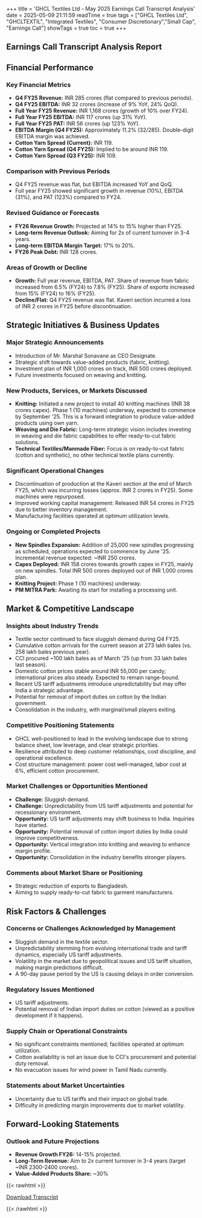 +++
title = 'GHCL Textiles Ltd - May 2025 Earnings Call Transcript Analysis'
date = 2025-05-09 21:11:59
readTime = true
tags = ["GHCL Textiles Ltd", "GHCLTEXTIL", "Integrated Textiles", "Consumer Discretionary","Small Cap", "Earnings Call"]
showTags = true
toc = true
+++



## Earnings Call Transcript Analysis Report
## Financial Performance

### Key Financial Metrics

*   **Q4 FY25 Revenue:** INR 285 crores (flat compared to previous periods).
*   **Q4 FY25 EBITDA:** INR 32 crores (increase of 9% YoY, 24% QoQ).
*   **Full Year FY25 Revenue:** INR 1,168 crores (growth of 10% over FY24).
*   **Full Year FY25 EBITDA:** INR 117 crores (up 31% YoY).
*   **Full Year FY25 PAT:** INR 56 crores (up 123% YoY).
*   **EBITDA Margin (Q4 FY25):** Approximately 11.2% (32/285). Double-digit EBITDA margin was achieved.
*   **Cotton Yarn Spread (Current):** INR 119.
*   **Cotton Yarn Spread (Q4 FY25):** Implied to be around INR 119.
*   **Cotton Yarn Spread (Q3 FY25):** INR 109.

### Comparison with Previous Periods

*   Q4 FY25 revenue was flat, but EBITDA increased YoY and QoQ.
*   Full year FY25 showed significant growth in revenue (10%), EBITDA (31%), and PAT (123%) compared to FY24.

### Revised Guidance or Forecasts

*   **FY26 Revenue Growth:** Projected at 14% to 15% higher than FY25.
*   **Long-term Revenue Outlook:** Aiming for 2x of current turnover in 3-4 years.
*   **Long-term EBITDA Margin Target:** 17% to 20%.
*   **FY26 Peak Debt:** INR 128 crores.

### Areas of Growth or Decline

*   **Growth:** Full year revenue, EBITDA, PAT. Share of revenue from fabric increased from 6.5% (FY24) to 7.8% (FY25). Share of exports increased from 15% (FY24) to 16% (FY25).
*   **Decline/Flat:** Q4 FY25 revenue was flat. Kaveri section incurred a loss of INR 2 crores in FY25 before discontinuation.

## Strategic Initiatives & Business Updates

### Major Strategic Announcements

*   Introduction of Mr. Marshal Sonavane as CEO Designate.
*   Strategic shift towards value-added products (fabric, knitting).
*   Investment plan of INR 1,000 crores on track, INR 500 crores deployed.
*   Future investments focused on weaving and knitting.

### New Products, Services, or Markets Discussed

*   **Knitting:** Initiated a new project to install 40 knitting machines (INR 38 crores capex). Phase 1 (10 machines) underway, expected to commence by September '25. This is a forward integration to produce value-added products using own yarn.
*   **Weaving and Die Fabric:** Long-term strategic vision includes investing in weaving and die fabric capabilities to offer ready-to-cut fabric solutions.
*   **Technical Textiles/Manmade Fiber:** Focus is on ready-to-cut fabric (cotton and synthetic), no other technical textile plans currently.

### Significant Operational Changes

*   Discontinuation of production at the Kaveri section at the end of March FY25, which was incurring losses (approx. INR 2 crores in FY25). Some machines were repurposed.
*   Improved working capital management: Released INR 54 crores in FY25 due to better inventory management.
*   Manufacturing facilities operated at optimum utilization levels.

### Ongoing or Completed Projects

*   **New Spindles Expansion:** Addition of 25,000 new spindles progressing as scheduled, operations expected to commence by June '25. Incremental revenue expected: ~INR 250 crores.
*   **Capex Deployed:** INR 158 crores towards growth capex in FY25, mainly on new spindles. Total INR 500 crores deployed out of INR 1,000 crores plan.
*   **Knitting Project:** Phase 1 (10 machines) underway.
*   **PM MITRA Park:** Awaiting its start for installing a processing unit.

## Market & Competitive Landscape

### Insights about Industry Trends

*   Textile sector continued to face sluggish demand during Q4 FY25.
*   Cumulative cotton arrivals for the current season at 273 lakh bales (vs. 258 lakh bales previous year).
*   CCI procured ~100 lakh bales as of March '25 (up from 33 lakh bales last season).
*   Domestic cotton prices stable around INR 55,000 per candy; international prices also steady. Expected to remain range-bound.
*   Recent US tariff adjustments introduce unpredictability but may offer India a strategic advantage.
*   Potential for removal of import duties on cotton by the Indian government.
*   Consolidation in the industry, with marginal/small players exiting.

### Competitive Positioning Statements

*   GHCL well-positioned to lead in the evolving landscape due to strong balance sheet, low leverage, and clear strategic priorities.
*   Resilience attributed to deep customer relationships, cost discipline, and operational excellence.
*   Cost structure management: power cost well-managed, labor cost at 6%, efficient cotton procurement.

### Market Challenges or Opportunities Mentioned

*   **Challenge:** Sluggish demand.
*   **Challenge:** Unpredictability from US tariff adjustments and potential for recessionary environment.
*   **Opportunity:** US tariff adjustments may shift business to India. Inquiries have started.
*   **Opportunity:** Potential removal of cotton import duties by India could improve competitiveness.
*   **Opportunity:** Vertical integration into knitting and weaving to enhance margin profile.
*   **Opportunity:** Consolidation in the industry benefits stronger players.

### Comments about Market Share or Positioning

*   Strategic reduction of exports to Bangladesh.
*   Aiming to supply ready-to-cut fabric to garment manufacturers.

## Risk Factors & Challenges

### Concerns or Challenges Acknowledged by Management

*   Sluggish demand in the textile sector.
*   Unpredictability stemming from evolving international trade and tariff dynamics, especially US tariff adjustments.
*   Volatility in the market due to geopolitical issues and US tariff situation, making margin predictions difficult.
*   A 90-day pause period by the US is causing delays in order conversion.

### Regulatory Issues Mentioned

*   US tariff adjustments.
*   Potential removal of Indian import duties on cotton (viewed as a positive development if it happens).

### Supply Chain or Operational Constraints

*   No significant constraints mentioned; facilities operated at optimum utilization.
*   Cotton availability is not an issue due to CCI's procurement and potential duty removal.
*   No evacuation issues for wind power in Tamil Nadu currently.

### Statements about Market Uncertainties

*   Uncertainty due to US tariffs and their impact on global trade.
*   Difficulty in predicting margin improvements due to market volatility.

## Forward-Looking Statements

### Outlook and Future Projections

*   **Revenue Growth FY26:** 14-15% projected.
*   **Long-Term Revenue:** Aim to 2x current turnover in 3-4 years (target ~INR 2300-2400 crores).
*   **Value-Added Products Share:** ~30%



{{< rawhtml >}}

<div class="button-container">    
    <a href="https://www.bseindia.com/stockinfo/AnnPdfOpen.aspx?Pname=fa241c67-4c8a-42a8-bc34-734a69ccb47f.pdf" target="_blank" class="report-button">
      <i class="fas fa-file-pdf"></i> Download Transcript
    </a>
</div>
    
{{< /rawhtml >}}

